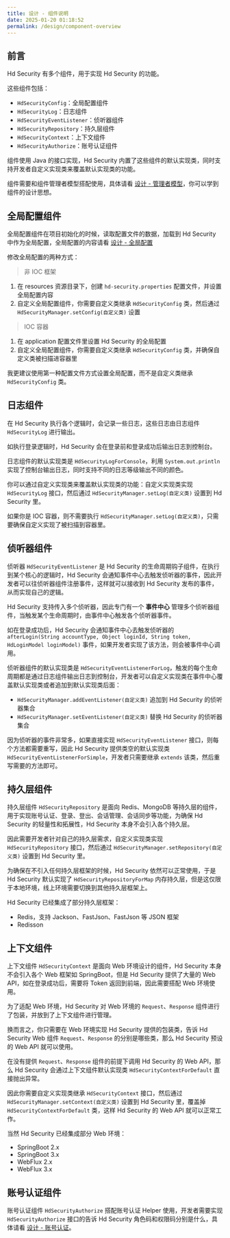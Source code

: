 ```yaml
---
title: 设计 - 组件说明
date: 2025-01-20 01:18:52
permalink: /design/component-overview
---
```


## 前言

Hd Security 有多个组件，用于实现 Hd Security 的功能。

这些组件包括：

- `HdSecurityConfig`：全局配置组件
- `HdSecurityLog`：日志组件
- `HdSecurityEventListener`：侦听器组件
- `HdSecurityRepository`：持久层组件
- `HdSecurityContext`：上下文组件
- `HdSecurityAuthorize`：账号认证组件

组件使用 Java 的接口实现，Hd Security 内置了这些组件的默认实现类，同时支持开发者自定义实现类来覆盖默认实现类的功能。

组件需要和组件管理者模型搭配使用，具体请看 [设计 - 管理者模型](/design/manager-model)，你可以学到组件的设计思想。

## 全局配置组件

全局配置组件在项目初始化的时候，读取配置文件的数据，加载到 Hd Security 中作为全局配置，全局配置的内容请看 [设计 - 全局配置](/design/global-config)

修改全局配置的两种方式：

> 非 IOC 框架

1. 在 resources 资源目录下，创建 `hd-security.properties` 配置文件，并设置全局配置内容
2. 自定义全局配置组件，你需要自定义类继承 `HdSecurityConfig` 类，然后通过 `HdSecurityManager.setConfig(自定义类)` 设置

> IOC 容器

1. 在 application 配置文件里设置 Hd Security 的全局配置
2. 自定义全局配置组件，你需要自定义类继承 `HdSecurityConfig` 类，并确保自定义类被扫描进容器里

我更建议使用第一种配置文件方式设置全局配置，而不是自定义类继承 `HdSecurityConfig` 类。

## 日志组件

在 Hd Security 执行各个逻辑时，会记录一些日志，这些日志由日志组件 `HdSecurityLog` 进行输出。

如执行登录逻辑时，Hd Security 会在登录前和登录成功后输出日志到控制台。

日志组件的默认实现类是 `HdSecurityLogForConsole`，利用 `System.out.println` 实现了控制台输出日志，同时支持不同的日志等级输出不同的颜色。

你可以通过自定义实现类来覆盖默认实现类的功能：自定义实现类实现 `HdSecurityLog` 接口，然后通过 `HdSecurityManager.setLog(自定义类)` 设置到 Hd Security 里。

如果你是 IOC 容器，则不需要执行 `HdSecurityManager.setLog(自定义类)`，只需要确保自定义实现了被扫描到容器里。

## 侦听器组件

侦听器 `HdSecurityEventListener` 是 Hd Security 的生命周期钩子组件，在执行到某个核心的逻辑时，Hd Security 会通知事件中心去触发侦听器的事件，因此开发者可以往侦听器组件注册事件，这样就可以接收到 Hd Security 发布的事件，从而实现自己的逻辑。

Hd Security 支持传入多个侦听器，因此专门有一个 **事件中心** 管理多个侦听器组件，当触发某个生命周期时，由事件中心触发各个侦听器事件。

如在登录成功后，Hd Security 会通知事件中心去触发侦听器的 `afterLogin(String accountType, Object loginId, String token, HdLoginModel loginModel)` 事件，如果开发者实现了该方法，则会被事件中心调用。

侦听器组件的默认实现类是 `HdSecurityEventListenerForLog`，触发的每个生命周期都是通过日志组件输出日志到控制台，开发者可以自定义实现类在事件中心覆盖默认实现类或者追加到默认实现类后面：

- `HdSecurityManager.addEventListener(自定义类)` 追加到 Hd Security 的侦听器集合
- `HdSecurityManager.setEventListener(自定义类)` 替换 Hd Security 的侦听器集合

因为侦听器的事件非常多，如果直接实现 `HdSecurityEventListener` 接口，则每个方法都需要重写，因此 Hd Security 提供类空的默认实现类 `HdSecurityEventListenerForSimple`，开发者只需要继承 `extends` 该类，然后重写需要的方法即可。

## 持久层组件

持久层组件 `HdSecurityRepository` 是面向 Redis、MongoDB 等持久层的组件，用于实现账号认证、登录、登出、会话管理、会话同步等功能，为确保 Hd Security 的轻量性和拓展性，Hd Security 本身不会引入各个持久层。

因此需要开发者针对自己的持久层需求，自定义实现类实现 `HdSecurityRepository` 接口，然后通过 `HdSecurityManager.setRepository(自定义类)` 设置到 Hd Security 里。

为确保在不引入任何持久层框架的时候，Hd Security 依然可以正常使用，于是 Hd Security 默认实现了 `HdSecurityRepositoryForMap` 内存持久层，但是这仅限于本地环境，线上环境需要切换到其他持久层框架上。

Hd Security 已经集成了部分持久层框架：

- Redis，支持 Jackson、FastJson、FastJson 等 JSON 框架
- Redisson

## 上下文组件

上下文组件 `HdSecurityContext` 是面向 Web 环境设计的组件，Hd Security 本身不会引入各个 Web 框架如 SpringBoot，但是 Hd Security 提供了大量的 Web API，如在登录成功后，需要将 Token 返回到前端，因此需要搭配 Web 环境使用。

为了适配 Web 环境，Hd Security 对 Web 环境的 `Request`、`Response` 组件进行了包装，并放到了上下文组件进行管理。

换而言之，你只需要在 Web 环境实现 Hd Security 提供的包装类，告诉 Hd Security Web 组件 `Request`、`Response` 的分别是哪些类，那么 Hd Security 预设的 Web API 就可以使用。

在没有提供 `Request`、`Response` 组件的前提下调用 Hd Security 的 Web API，那么 Hd Security 会通过上下文组件默认实现类 `HdSecurityContextForDefault` 直接抛出异常。

因此你需要自定义实现类继承 `HdSecurityContext` 接口，然后通过 `HdSecurityManager.setContext(自定义类)` 设置到 Hd Security 里，覆盖掉 `HdSecurityContextForDefault` 类，这样 Hd Security 的 Web API 就可以正常工作。

当然 Hd Security 已经集成部分 Web 环境：

- SpringBoot 2.x
- SpringBoot 3.x
- WebFlux 2.x
- WebFlux 3.x

## 账号认证组件

账号认证组件 `HdSecurityAuthorize` 搭配账号认证 Helper 使用，开发者需要实现 `HdSecurityAuthorize` 接口的告诉 Hd Security 角色码和权限码分别是什么，具体请看 [设计 - 账号认证](/design/authorize)。
